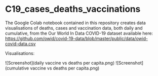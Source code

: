 # C19_cases_deaths_vaccinations
The Google Colab notebook contained in this repository creates data visualisations of deaths, cases and vaccination data, both daily and cumulative, from the Our World In Data COVID-19 dataset available here: https://github.com/owid/covid-19-data/blob/master/public/data/owid-covid-data.csv

Visualisations:

![Screenshot](daily vaccine vs deaths per capita.png)
![Screenshot](cumulative vaccine vs deaths per capita.png)

